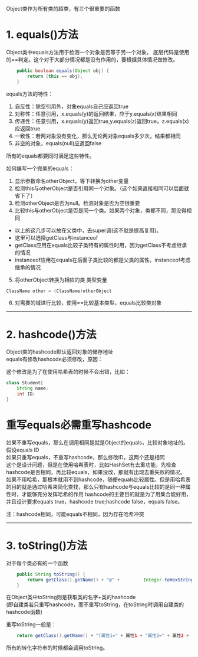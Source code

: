 Object类作为所有类的超类，有三个很重要的函数 
# 1. equals()方法  

Object类中equals方法用于检测一个对象是否等于另一个对象。
底层代码是使用的==判定。这个对于大部分情况都是没有作用的，要根据具体情况做修改。
```java
	public boolean equals(Object obj) {
        return (this == obj);
    }
```
equals方法的特性：
1. 自反性：除空引用外，对象equals自己应返回true
2. 对称性：任意引用，x.equals(y)的返回结果，应于y.equals(x)结果相同
3. 传递性：任意引用，x.equals(y)返回true,y.equals(z)返回true，z.equals(x)应返回true
4. 一致性：若两对象没有变化，那么无论两对象equals多少次，结果都相同
5. 非空的对象，equals(null)应返回false

所有的equals都要同时满足这些特性。

如何编写一个完美的equals：
1. 显示参数命名otherObject，等下转换为other变量
2. 检测this与otherObject是否引用同一个对象。（这个如果直接相同可以后面就省下了）
3. 检测otherObject是否为null。检测对象是否为空很重要
4. 比较this与otherObject是否是同一个类。如果两个对象，类都不同，那没得相同
* 以上的这几步可以放在父类中，去super调(这不就是提高复用)。
* 这里可以选择getClass与instanceof
* getClass应用在equals比较子类特有的属性时用，因为getClass不考虑继承的情况
* instanceof应用在equals在后面子类比较的都是父类的属性。instanceof考虑继承的情况
5. 将otherObject转换为相应的类 类型变量
```java
ClassName other = (ClassName)otherObject
```
6. 对需要的域进行比较，使用==比较基本类型，equals比较类对象

---
# 2. hashcode()方法  
Object类的hashcode默认返回对象的储存地址  
equals有修改hashcode必须修改，原因：  
  
这个修改是为了在使用哈希表的时候不会出错，比如： 
```java
class Student{
	String name;
    int ID;
}
```
# 重写equals必需重写hashcode
如果不重写equals，那么在调用相同是就是Object的equals，比较对象地址的。  
假设equals ID  
如果只重写equals，不重写hashcode，那么修改ID，这两个还是相同  
这个是设计问题，但是在使用哈希表时，比如HashSet有去重功能，先检查hashcode是否相同，再比较equals，如果没改，那就有出现去重失败的情况。  
如果不用哈希，那根本就用不到hashcode，随便equals比较属性。但是用哈希表的目的就是通过哈希来简化查找，那么只有hashcode与equals比较的是同一种属性时，才能够充分发挥哈希的作用
hashcode的主要目的就是为了用集合能好用，并且设计要求equals true，hashcode true;hashcode false，equals false。
   
 注：hashcode相同，可能equals不相同，因为存在哈希冲突

---
# 3. toString()方法  
对于每个类必有的一个函数  
```java
    public String toString() {
        return getClass().getName() + "@" + 		Integer.toHexString(hashCode());
    }
```
在Object类中toString则是获取类的名字+类的hashcode  
(即自建类若只重写hashcode，而不重写toString，在toString时调用自建类的hashcode函数)

重写toString一般是：
```java
	return getClass().getName() + "[属性1=" + 属性1 + "属性2=" + 属性2 + "]";
```
所有的转化字符串的时候都会调用toString。





























